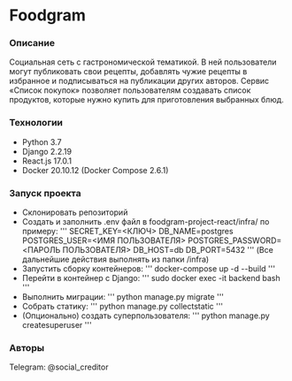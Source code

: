 # Foodgram
### Описание
Социальная сеть с гастрономической тематикой. В ней пользователи могут публиковать свои рецепты, добавлять чужие рецепты в избранное и подписываться на публикации других авторов. Сервис «Список покупок» позволяет пользователям создавать список продуктов, которые нужно купить для приготовления выбранных блюд.
### Технологии
- Python 3.7
- Django 2.2.19
- React.js 17.0.1
- Docker 20.10.12 (Docker Compose 2.6.1)
### Запуск проекта
- Склонировать репозиторий
- Создать и заполнить .env файл в foodgram-project-react/infra/ по примеру:
'''
SECRET_KEY=<КЛЮЧ>
DB_NAME=postgres
POSTGRES_USER=<ИМЯ ПОЛЬЗОВАТЕЛЯ>
POSTGRES_PASSWORD=<ПАРОЛЬ ПОЛЬЗОВАТЕЛЯ>
DB_HOST=db
DB_PORT=5432
'''
(Все дальнейшие действия выполнять из папки /infra)
- Запустить сборку контейнеров:
'''
docker-compose up -d --build
'''
- Перейти в контейнер с Django:
'''
sudo docker exec -it backend bash
'''
- Выполнить миграции:
'''
python manage.py migrate
'''
- Собрать статику:
'''
python manage.py collectstatic
'''
- (Опционально) создать суперпользователя:
'''
python manage.py createsuperuser
'''
### Авторы
Telegram: @social_creditor
